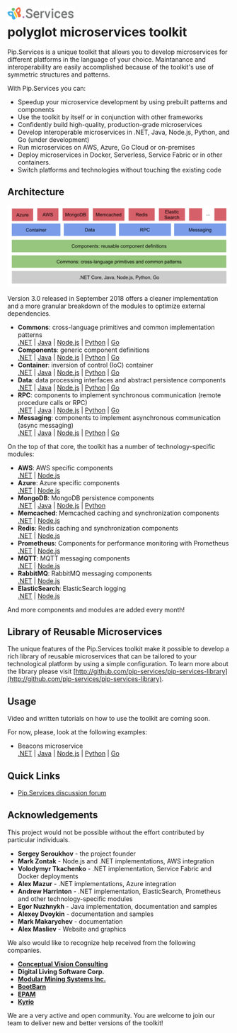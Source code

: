 # <img src="https://github.com/pip-services/pip-services/blob/master/design/Logo.png" alt="Pip.Services Logo" style="max-width:30%"> <br/> polyglot microservices toolkit

Pip.Services is a unique toolkit that allows you to develop microservices for different platforms in the language of your choice. Maintanance and interoperability are easily accomplished because of the toolkit's use of symmetric structures and patterns.

With Pip.Services you can:
- Speedup your microservice development by using prebuilt patterns and components
- Use the toolkit by itself or in conjunction with other frameworks
- Confidently build high-quality, production-grade microservices
- Develop interoperable microservices in .NET, Java, Node.js, Python, and Go (under development)
- Run microservices on AWS, Azure, Go Cloud or on-premises
- Deploy microservices in Docker, Serverless, Service Fabric or in other containers.
- Switch platforms and technologies without touching the existing code

<!--
To unleash that potential, microservices developed using Pip.Services toolkit often employ componentized design:

<p align="center">
  <img alt="Microservice Design" src="design/MicroserviceDesign.png">
</p>
-->

## Architecture

<p align="center">
  <img alt="Toolkit Architecture" src="design/ToolkitArchitecture.png">
</p>

Version 3.0 released in September 2018 offers a cleaner implementation and a more granular breakdown of the modules to optimize external dependencies.

- **Commons**: cross-language primitives and common implementation patterns
  <br/>
  [.NET](http://github.com/pip-services3-dotnet/pip-services3-commons-dotnet) | 
  [Java](http://github.com/pip-services3-java/pip-services3-commons-java) | 
  [Node.js](http://github.com/pip-services3-node/pip-services3-commons-node) | 
  [Python](http://github.com/pip-services3-python/pip-services3-commons-python) | 
  [Go](http://github.com/pip-services3-go/pip-services3-commons-go)
- **Components**: generic component definitions
  <br/>
  [.NET](http://github.com/pip-services3-dotnet/pip-services3-components-dotnet) | 
  [Java](http://github.com/pip-services3-java/pip-services3-components-java) | 
  [Node.js](http://github.com/pip-services3-node/pip-services3-components-node) | 
  [Python](http://github.com/pip-services3-python/pip-services3-components-python) | 
  [Go](http://github.com/pip-services3-go/pip-services3-components-go)
- **Container**: inversion of control (IoC) container
  <br/>
  [.NET](http://github.com/pip-services3-dotnet/pip-services3-container-dotnet) | 
  [Java](http://github.com/pip-services3-java/pip-services3-container-java) | 
  [Node.js](http://github.com/pip-services3-node/pip-services3-container-node) | 
  [Python](http://github.com/pip-services3-python/pip-services3-container-python) | 
  [Go](http://github.com/pip-services3-go/pip-services3-container-go)
- **Data**: data processing interfaces and abstract persistence components
  <br/>
  [.NET](http://github.com/pip-services3-dotnet/pip-services3-data-dotnet) | 
  [Java](http://github.com/pip-services3-java/pip-services3-data-java) | 
  [Node.js](http://github.com/pip-services3-node/pip-services3-data-node) | 
  [Python](http://github.com/pip-services3-python/pip-services3-data-python) | 
  [Go](http://github.com/pip-services3-go/pip-services3-data-go)
- **RPC**: components to implement synchronous communication (remote procedure calls or RPC)
  <br/>
  [.NET](http://github.com/pip-services3-dotnet/pip-services3-rpc-dotnet) | 
  [Java](http://github.com/pip-services3-java/pip-services3-rpc-java) | 
  [Node.js](http://github.com/pip-services3-node/pip-services3-rpc-node) | 
  [Python](http://github.com/pip-services3-python/pip-services3-rpc-python) | 
  [Go](http://github.com/pip-services3-go/pip-services3-rpc-go)
- **Messaging**: components to implement asynchronous communication (async messaging)
  <br/>
  [.NET](http://github.com/pip-services3-dotnet/pip-services3-messaging-dotnet) | 
  [Java](http://github.com/pip-services3-java/pip-services3-messaging-java) | 
  [Node.js](http://github.com/pip-services3-node/pip-services3-messaging-node) | 
  [Python](http://github.com/pip-services3-python/pip-services3-messaging-python) | 
  [Go](http://github.com/pip-services3-go/pip-services3-messaging-go)

On the top of that core, the toolkit has a number of technology-specific modules:
- **AWS**: AWS specific components
  <br/>
  [.NET](http://github.com/pip-services3-dotnet/pip-services3-aws-dotnet) | 
  [Node.js](http://github.com/pip-services3-node/pip-services3-aws-node)
- **Azure**: Azure specific components
  <br/>
  [.NET](http://github.com/pip-services3-dotnet/pip-services3-azure-dotnet) | 
  [Node.js](http://github.com/pip-services3-node/pip-services3-azure-node)
- **MongoDB**: MongoDB persistence components
  <br/>
  [.NET](http://github.com/pip-services3-dotnet/pip-services3-mongodb-dotnet) | 
  [Java](http://github.com/pip-services3-java/pip-services3-mongodb-java) | 
  [Node.js](http://github.com/pip-services3-node/pip-services3-mongodb-node) | 
  [Python](http://github.com/pip-services3-python/pip-services3-mongodb-python)
- **Memcached**: Memcached caching and synchronization components
  <br/>
  [.NET](http://github.com/pip-services3-dotnet/pip-services3-memcached-dotnet) | 
  [Node.js](http://github.com/pip-services3-node/pip-services3-memcached-node)
- **Redis**: Redis caching and synchronization components
  <br/>
  [.NET](http://github.com/pip-services3-dotnet/pip-services3-redis-dotnet) | 
  [Node.js](http://github.com/pip-services3-node/pip-services3-redis-node)
- **Prometheus**: Components for performance monitoring with Prometheus
  <br/>
  [.NET](http://github.com/pip-services3-dotnet/pip-services3-prometheus-dotnet) | 
  [Node.js](http://github.com/pip-services3-node/pip-services3-prometheus-node)
- **MQTT**: MQTT messaging components
  <br/>
  [.NET](http://github.com/pip-services3-dotnet/pip-services3-mqtt-dotnet) | 
  [Node.js](http://github.com/pip-services3-node/pip-services3-mqtt-node)
- **RabbitMQ**: RabbitMQ messaging components
  <br/>
  [.NET](http://github.com/pip-services3-dotnet/pip-services3-rabbitmq-dotnet) | 
  [Node.js](http://github.com/pip-services3-node/pip-services3-rabbitmq-node)
- **ElasticSearch**: ElasticSearch logging
  <br/>
  [.NET](http://github.com/pip-services3-dotnet/pip-services3-elasticsearch-dotnet) | 
  [Node.js](http://github.com/pip-services3-node/pip-services3-elasticsearch-node)

And more components and modules are added every month!

## Library of Reusable Microservices

The unique features of the Pip.Services toolkit make it possible to develop a rich library of reusable microservices
that can be tailored to your technological platform by using a simple configuration.
To learn more about the library please visit [http://github.com/pip-services/pip-services-library](http://github.com/pip-services/pip-services-library).

## Usage

Video and written tutorials on how to use the toolkit are coming soon.

For now, please, look at the following examples:
* Beacons microservice
  <br/>
  [.NET](http://github.com/pip-services-samples/pip-samples-beacons-dotnet) | 
  [Java](http://github.com/pip-services-samples/pip-samples-beacons-java) | 
  [Node.js](http://github.com/pip-services-samples/pip-samples-beacons-node) | 
  [Python](http://github.com/pip-services-samples/pip-samples-beacons-python) | 
  [Go](http://github.com/pip-services-samples/pip-samples-beacons-go)


## Quick Links

- [Pip.Services discussion forum](https://groups.google.com/forum/#!forum/pip-services)

## Acknowledgements

This project would not be possible without the effort contributed by particular individuals.

- **Sergey Seroukhov** - the project founder
- **Mark Zontak** - Node.js and .NET implementations, AWS integration
- **Volodymyr Tkachenko** - .NET implementation, Service Fabric and Docker deployments
- **Alex Mazur** - .NET implementations, Azure integration
- **Andrew Harrinton** - .NET implementation, ElasticSearch, Prometheus and other technology-specific modules
- **Egor Nuzhnykh** - Java implementation, documentation and samples
- **Alexey Dvoykin** - documentation and samples
- **Mark Makarychev** - documentation
- **Alex Masliev** - Website and graphics

We also would like to recognize help received from the following companies.

- [**Conceptual Vision Consulting**](http://www.conceptualvisionconsulting.com)
- **Digital Living Software Corp.**
- [**Modular Mining Systems Inc.**](http://www.mmsi.com)
- [**BootBarn**](http://www.bootbarn.com)
- [**EPAM**](http://www.epam.com)
- [**Kyrio**](http://www.kyrio.com)

We are a very active and open community. You are welcome to join our team
to deliver new and better versions of the toolkit!
